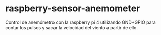 # raspberry-sensor-anemometer

Control de anemómetro con la raspberry pi 4 utilizando GND+GPIO para contar los pulsos y sacar la velocidad del viento a partir de ello.